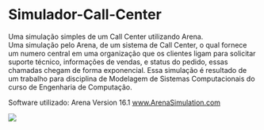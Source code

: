 # Simulador-Call-Center
Uma simulação simples de um Call Center utilizando Arena.\
Uma simulação pelo Arena, de um sistema de Call Center, o qual fornece um numero central em uma organização que os clientes ligam para solicitar suporte técnico, informações de vendas, e status do pedido, essas chamadas chegam de forma exponencial. 
Essa simulação é resultado de um trabalho para disciplina de Modelagem de Sistemas Computacionais do curso de Engenharia de Computação.

Software utilizado: Arena Version 16.1 
www.ArenaSimulation.com

<kbd> <img src="https://github.com/GilbertoBatista/Xadrez-Console-C-/assets/135039904/fc2ac624-9873-4902-91c5-e06d3018c6d1" /> </kbd>

